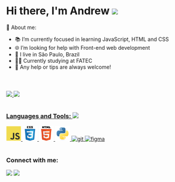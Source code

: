 <h1> Hi there, I'm Andrew <img src="https://emoji.gg/assets/emoji/wavegif_1860.gif" width="60"></h1>

🚀 About me:
  - 📚 I’m currently focused in learning JavaScript, HTML and CSS
  - 🌐 I’m looking for help with Front-end web development
  - 📌 I live in São Paulo, Brazil
  - 👨‍🎓 Currently studying at FATEC 
  - 💬 Any help or tips are always welcome!
  #
<br>
<div>
  <a href="https://github.com/eoandrw">
  <img width=auto height="150em" src="https://github-readme-stats.vercel.app/api?username=eoandrw&show_icons=true&theme=github_dark&include_all_commits=true&count_private=true&hide=contribs"/>
  <img width=auto height="150em" src="https://github-readme-stats.vercel.app/api/top-langs/?username=eoandrw&layout=compact&theme=github_dark"/>
</div>  
</div>
  
  #
  
<h3 align="left">Languages and Tools: <img src="https://i.pinimg.com/originals/5d/83/69/5d8369d65e9b8b2987122aac9d5a1e9f.gif" width="30"></h3>
<p align="left"> 
  <a href="https://developer.mozilla.org/en-US/docs/Web/JavaScript" target="_blank"> <img src="https://raw.githubusercontent.com/devicons/devicon/master/icons/javascript/javascript-original.svg" alt="javascript" width="40" height="40"/> </a>	
  <a href="https://developer.mozilla.org/pt-BR/docs/Web/CSS/" target="_blank"> <img src="https://raw.githubusercontent.com/devicons/devicon/master/icons/css3/css3-original-wordmark.svg" alt="css3" width="40" height="40"/> </a>
  <a href="https://developer.mozilla.org/pt-BR/docs/Web/HTML/" target="_blank"> <img src="https://raw.githubusercontent.com/devicons/devicon/master/icons/html5/html5-original-wordmark.svg" alt="html5" width="40" height="40"/> </a> 
  <a href="https://www.python.org/" target="_blank"> <img src="https://raw.githubusercontent.com/devicons/devicon/master/icons/python/python-original.svg" alt="python" width="40" height="40"/> </a>
  <a href="https://git-scm.com/" target="_blank"> <img src="https://www.vectorlogo.zone/logos/git-scm/git-scm-icon.svg" alt="git" width="40" height="40"/> </a> 
  <a href="https://www.figma.com/" target="_blank"> <img src="https://www.vectorlogo.zone/logos/figma/figma-icon.svg" alt="figma" width="40" height="40"/> </a>
</p>
  
  #
  
<h3 align="left">Connect with me:</h3>
<div>  
  <a href="https://www.linkedin.com/in/andrew-reis1/" target="_blank"><img src="https://img.shields.io/badge/-LinkedIn-%230077B5?style=for-the-badge&logo=linkedin&logoColor=white" target="_blank"></a> 
 <a href = "mailto:andrew.william03@gmail.com"><img src="https://img.shields.io/badge/Gmail-D14836?style=for-the-badge&logo=gmail&logoColor=white" target="_blank"></a>
</div>
 


<!-- 
<a href="https://reactjs.org/" target="_blank"> <img src="https://raw.githubusercontent.com/devicons/devicon/master/icons/react/react-original-wordmark.svg" alt="react" width="40" height="40"/> </a>
<a href="https://getbootstrap.com" target="_blank"> <img src="https://raw.githubusercontent.com/devicons/devicon/master/icons/bootstrap/bootstrap-plain-wordmark.svg" alt="bootstrap" width="40" height="40"/> </a> 
<a href="https://sass-lang.com" target="_blank"> <img src="https://raw.githubusercontent.com/devicons/devicon/master/icons/sass/sass-original.svg" alt="sass" width="40" height="40"/> </a>  
<a href="https://www.typescriptlang.org/" target="_blank"> <img src="https://raw.githubusercontent.com/devicons/devicon/master/icons/typescript/typescript-original.svg" alt="typescript" width="40" height="40"/> </a>
<a href="https://www.mysql.com/" target="_blank"> <img src="https://raw.githubusercontent.com/devicons/devicon/master/icons/mysql/mysql-original-wordmark.svg" alt="mysql" width="40" height="40"/> </a> --> 
  


 
<!-- 
<p align="center">
  <a href="https://github.com/eoandrw" rel="noopener">
 <img src="https://github-readme-stats.vercel.app/api?username=eoandrw&show_icons=true&theme=github_dark" ></a>
</p> 
-->

<!--
**eoandrw/eoandrw** is a ✨ _special_ ✨ repository because its `README.md` (this file) appears on your GitHub profile.

[![Andrew's Linkedin Page](https://img.shields.io/badge/Andrew-Linkedin-%230a66c2)](https://www.linkedin.com/in/andrew-reis1/)

GIFS:
 
  https://shuharido.com/blog1/wp-content/uploads/2018/09/Ultimate_thonking.gif (emoji)

  https://i.pinimg.com/originals/b2/80/04/b28004f7afc575841cbb410d1402e419.gif (emoji)

  https://gear.delaware.gov/wp-content/themes/dosgic_GEAR_theme/img/gears.gif (engrenagem)

Here are some ideas to get you started 👋:

- 🔭 I’m currently working on ...
- 🌱 I’m currently learning ...
- 👯 I’m looking to collaborate on ...
- 🤔 I’m looking for help with ...
- 💬 Ask me about ...
- 📫 How to reach me: ...
- 😄 Pronouns: ...
- ⚡ Fun fact: ...

class Person {
  constructor() {
  this.name = "Andrew Reis";
  this.traits = ["DESIGN", "DEV"];
  this.age = new Date().getFullYear() - 2003;
  }
}

-->

